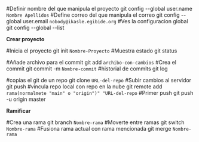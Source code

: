 #Definir nombre del que manipula el proyecto
git config --global user.name `Nombre Apellidos`
#Define correo del que manipula el correo 
git config --global user.email `nobody@ikasle.egibide.org` 
#Ves la configuracion global
git config --global --list 

**Crear proyecto**

#Inicia el proyecto
git init `Nombre-Proyecto`
#Muestra estado
git status 

#Añade archivo para el commit
git add `archibo-con-cambios` 
#Crea el commit
git commit -m `Nombre-commit` 
#historial de commits
git log 

#copias el git de un repo
git clone `URL-del-repo`
#Subir cambios al servidor
git push 
#vincula repo local con repo en la nube
git remote add `rama(normalmete "main" o "origin")" "URL-del-repo` 
#Primer push
git push -u origin master 

**Ramificar**

#Crea una rama
git branch `Nombre-rama`
#Moverte entre ramas 
git switch `Nombre-rama`
#Fusiona rama actual con rama mencionada
git merge `Nombre-rama` 
